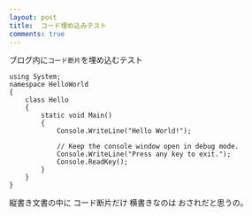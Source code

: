 ```yaml
---
layout: post
title:  コード埋め込みテスト
comments: true
---
```

ブログ内に`コード断片`を埋め込むテスト

    using System;
    namespace HelloWorld
    {
        class Hello 
        {
            static void Main() 
            {
                Console.WriteLine("Hello World!");
    
                // Keep the console window open in debug mode.
                Console.WriteLine("Press any key to exit.");
                Console.ReadKey();
            }
        }
    }

縦書き文書の中に
コード断片だけ
横書きなのは
おされだと思うの。